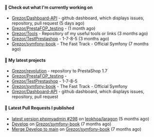 #### 👷 Check out what I'm currently working on

- [Grezor/Dashboard-API](https://github.com/Grezor/Dashboard-API) - github dashboard, which displays issues, repository, pull request (5 days ago)
- [Grezor/PrestaFOP_testing](https://github.com/Grezor/PrestaFOP_testing) -  (1 month ago)
- [Grezor/Tools](https://github.com/Grezor/Tools) - Repository of my useful tools or links (3 months ago)
- [Grezor/TestPrestashop](https://github.com/Grezor/TestPrestashop) - 1-7-8-5 (3 months ago)
- [Grezor/symfony-book](https://github.com/Grezor/symfony-book) - The Fast Track - Official Symfony (7 months ago)

#### 🌱 My latest projects

- [Grezor/revolution](https://github.com/Grezor/revolution) - repository to PrestaShop 1.7
- [Grezor/PrestaFOP_testing](https://github.com/Grezor/PrestaFOP_testing) - 
- [Grezor/TestPrestashop](https://github.com/Grezor/TestPrestashop) - 1-7-8-5
- [Grezor/symfony-book](https://github.com/Grezor/symfony-book) - The Fast Track - Official Symfony
- [Grezor/Dashboard-API](https://github.com/Grezor/Dashboard-API) - github dashboard, which displays issues, repository, pull request

#### 🔨 Latest Pull Requests I published

- [latest version phpmyadmin #298](https://github.com/leokhoa/laragon/pull/299) on [leokhoa/laragon](https://github.com/leokhoa/laragon) (5 months ago)
- [Develop](https://github.com/Grezor/symfony-book/pull/2) on [Grezor/symfony-book](https://github.com/Grezor/symfony-book) (7 months ago)
- [Merge Develop to main](https://github.com/Grezor/symfony-book/pull/1) on [Grezor/symfony-book](https://github.com/Grezor/symfony-book) (7 months ago)
